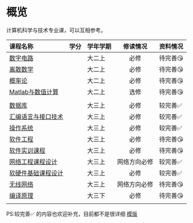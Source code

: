 # 概览

计算机科学与技术专业课，可以互相参考。

|课程名称|学分|学年学期|修读情况|资料情况|
|:--|:--|:--|:--:|:--|
|[数字电路](数字电路/)||大二上|必修|待完善😘|
|[离散数学](离散数学/)||大二上|必修|待完善😘|
|[概率论](概率论/)||大二上|必修|待完善😘|
|[Matlab与数值计算](Matlab与数值计算/)||大二上|选修|待完善😘|
||||||
|[数据库](数据库/)||大三上|必修|较完善✅|
|[汇编语言与接口技术](汇编语言与接口技术/)||大三上|必修|较完善✅|
|[操作系统](操作系统/index.md)||大三上|必修|较完善✅|
| [软件工程](软件工程/index.md)             |      | 大三上   |     必修     | 待完善😘  |
| [软件实训课程](软件实训课程/)             |      | 大三上   |     必修     | 待完善😘  |
| [网络工程课程设计](网络工程课程设计/)     |      | 大三上   | 网络方向必修 | 较完善✅  |
| [软硬件基础课程设计](软硬件基础课程设计/) |      | 大三上   |     必修     | 较完善✅  |
| [无线网络](无线网络/)                     |      | 大三上   | 网络方向必修 | 待完善😘  |
| [编译原理](编译原理/)                     |      | 大三下   |     必修     | 待完善😘  |
|  | |  |  |  |

PS:较完善✅ 的内容也欢迎补充，目前都不是很详细  [模版](../template.md)

<style>
.md-typeset table:not([class]) th {
    min-width: 1em;
}
</style>
